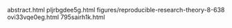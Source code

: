 abstract.html
pljrbgdee5g.html
figures/reproducible-research-theory-8-638
ovi33vqe0eg.html
795sairh1k.html